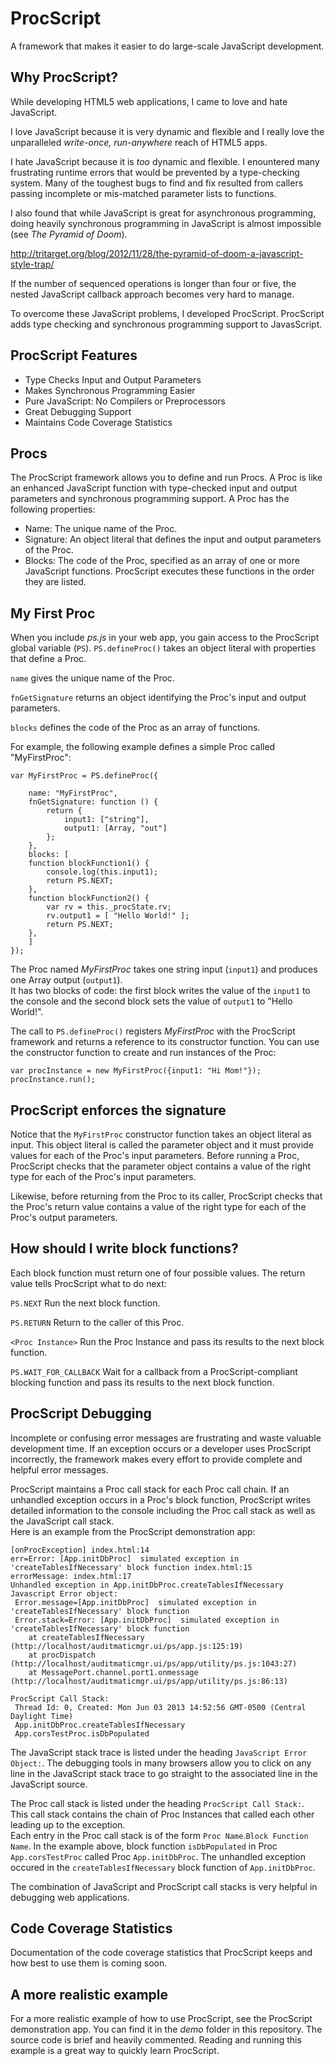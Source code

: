 ProcScript
================================

A framework that makes it easier to do large-scale JavaScript development.


Why ProcScript?
---------------------

While developing HTML5 web applications, I came to love and hate JavaScript.  

I love JavaScript because it is very dynamic and flexible and I really love the 
unparalleled *write-once, run-anywhere* reach of HTML5 apps.  

I hate JavaScript because it is *too* dynamic and flexible.  I enountered many frustrating
runtime errors that would be prevented by a type-checking system.  Many of the toughest 
bugs to find and fix resulted from callers passing incomplete or mis-matched parameter lists to 
functions.  

I also found that while JavaScript is great for asynchronous programming, doing heavily 
synchronous programming in JavaScript is almost impossible (see *The Pyramid of Doom*).

http://tritarget.org/blog/2012/11/28/the-pyramid-of-doom-a-javascript-style-trap/

If the number of sequenced operations is longer than four or five, the nested JavaScript 
callback approach becomes very hard to manage.

To overcome these JavaScript problems, I developed ProcScript.  ProcScript adds type checking and synchronous programming support to JavasScript.


ProcScript Features
-------------------------

* Type Checks Input and Output Parameters
* Makes Synchronous Programming Easier
* Pure JavaScript: No Compilers or Preprocessors
* Great Debugging Support
* Maintains Code Coverage Statistics


Procs
-------

The ProcScript framework allows you to define and run Procs.  A Proc is like an enhanced 
JavaScript function with type-checked input and output parameters and  synchronous programming support.  A Proc has the following properties:

* Name:  The unique name of the Proc.
* Signature:  An object literal that defines the input and output parameters of the Proc.
* Blocks:  The code of the Proc, specified as an array of one or more JavaScript functions.  ProcScript executes these functions in the order they are listed.
  
  
My First Proc
--------------

When you include *ps.js* in your web app, you gain access to the ProcScript global
variable (`PS`).  `PS.defineProc()` takes an object literal with properties that define a Proc.  

`name` gives the unique name of the Proc.

`fnGetSignature` returns an object identifying the Proc's input and output parameters.  

`blocks` defines the code of the Proc as an array of functions.

For example, the following example defines a simple Proc called "MyFirstProc":

    var MyFirstProc = PS.defineProc({

        name: "MyFirstProc",
        fnGetSignature: function () {
            return {
                input1: ["string"],
                output1: [Array, "out"]
            };
        },
        blocks: [
        function blockFunction1() {
            console.log(this.input1);
            return PS.NEXT;
        },
        function blockFunction2() {
            var rv = this._procState.rv;
            rv.output1 = [ "Hello World!" ];
            return PS.NEXT;
        },
		]
    });


The Proc named *MyFirstProc* takes one string input (`input1`) and produces one Array output (`output1`).  
It has two blocks of code: the first block writes the value of the `input1` to the console 
and the second block sets the value of `output1` to "Hello World!".


The call to `PS.defineProc()` registers *MyFirstProc* with the ProcScript framework and returns a reference 
to its constructor function.  You can use the constructor function to create and run instances of the Proc:

	var procInstance = new MyFirstProc({input1: "Hi Mom!"});
	procInstance.run();


ProcScript enforces the signature
------------------------------------
Notice that the `MyFirstProc` constructor function takes an object literal as input.  This object literal is called 
the parameter object and it must provide values for each of the Proc's input parameters.  Before running a Proc, 
ProcScript checks that the parameter object contains a value of the right type for each of the Proc's input parameters.  

Likewise, before returning from the Proc to its caller, ProcScript checks that the Proc's return value contains a value 
of the right type for each of the Proc's output parameters.

	
How should I write block functions?
-------------------------------------------

Each block function must return one of four possible values.  The return value tells ProcScript what to do next:

`PS.NEXT`  Run the next block function.

`PS.RETURN`  Return to the caller of this Proc.

`<Proc Instance>`  Run the Proc Instance and pass its results to the next block function. 

`PS.WAIT_FOR_CALLBACK`  Wait for a callback from a ProcScript-compliant blocking function and pass its results to the next block function.


ProcScript Debugging
------------------------------------------

Incomplete or confusing error messages are frustrating and waste valuable development time.  If an exception occurs or 
a developer uses ProcScript incorrectly, the framework makes every effort to provide complete and helpful error messages.  

ProcScript maintains a Proc call stack for each Proc call chain.  If an unhandled exception occurs in a Proc's block function, 
ProcScript writes detailed information to the console including the Proc call stack as well as the JavaScript call stack.  
Here is an example from the ProcScript demonstration app:

	[onProcException] index.html:14
	err=Error: [App.initDbProc]  simulated exception in 'createTablesIfNecessary' block function index.html:15
	errorMessage: index.html:17
	Unhandled exception in App.initDbProc.createTablesIfNecessary
	Javascript Error object:
	 Error.message=[App.initDbProc]  simulated exception in 'createTablesIfNecessary' block function
	 Error.stack=Error: [App.initDbProc]  simulated exception in 'createTablesIfNecessary' block function
		at createTablesIfNecessary (http://localhost/auditmaticmgr.ui/ps/app.js:125:19)
		at procDispatch (http://localhost/auditmaticmgr.ui/ps/app/utility/ps.js:1043:27)
		at MessagePort.channel.port1.onmessage (http://localhost/auditmaticmgr.ui/ps/app/utility/ps.js:86:13)

	ProcScript Call Stack:
	 Thread Id: 0, Created: Mon Jun 03 2013 14:52:56 GMT-0500 (Central Daylight Time)
	 App.initDbProc.createTablesIfNecessary
	 App.corsTestProc.isDbPopulated
		 
	 

The JavaScript stack trace is listed under the heading `JavaScript Error Object:`. 
The debugging tools in many browsers allow you to click on any line in the JavaScript stack trace to go straight 
to the associated line in the JavaScript source.

The Proc call stack is listed under the heading `ProcScript Call Stack:`.  
This call stack contains the chain of Proc Instances that called each other leading up to the exception.  
Each entry in the Proc call stack is of the form `Proc Name`.`Block Function Name`.  In the example above,
block function `isDbPopulated` in Proc `App.corsTestProc` called Proc `App.initDbProc`.  The unhandled 
exception occured in the `createTablesIfNecessary` block function of `App.initDbProc`.

The combination of JavaScript and ProcScript call stacks is very helpful in debugging web applications.


Code Coverage Statistics
---------------------------

Documentation of the code coverage statistics that ProcScript keeps and how best to use them is coming soon.


A more realistic example
------------------------------

For a more realistic example of how to use ProcScript, see the ProcScript demonstration app.  You can find it 
in the *demo* folder in this repository.  The source code is brief and heavily commented.  Reading and running
this example is a great way to quickly learn ProcScript.  



